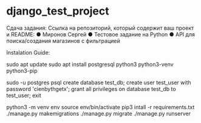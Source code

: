 # django_test_project


Сдача задания:
Ссылка на репозиторий, который содержит ваш проект и README:
● Миронов Сергей 
● Тестовое задание на Python
● API для поиска/создания магазинов с фильтрацией

Instalation Guide:

sudo apt update 
sudo apt install postgresql python3 python3-venv python3-pip

sudo -u postgres psql
create database test_db;
create user test_user with password 'cienbythgetx';
grant all privileges on database test_db to test_user;
exit


python3 -m venv env
source env/bin/activate
pip3 intall -r requirements.txt
./manage.py makemigrations
./manage.py migrate
./manage.py runserver



